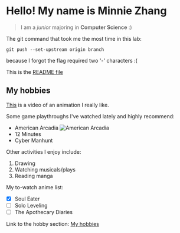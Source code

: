 # Hello! My name is Minnie Zhang
> I am a *junior* majoring in **Computer Science** :)

The git command that took me the most time in this lab:
```
git push --set-upstream origin branch
```
because I forgot the flag required two '-' characters :(

This is the [README file](README.md)

## My hobbies

[This](https://www.youtube.com/watch?v=jKh-DP89FPY&list=PLdhF_0MdyhADpRkQQmy9gWAIfdgfgWrWG&index=2) is a video of an animation I really like.

Some game playthroughs I've watched lately and highly recommend:
- American Arcadia
  ![American Arcadia](https://images.squarespace-cdn.com/content/v1/61b2d89c649abb09723b81b1/e8acea28-1b76-4df9-a80f-3b8413c05f31/AA-KEY-ART.png)
- 12 Minutes
- Cyber Manhunt

Other activities I enjoy include:
1. Drawing
2. Watching musicals/plays
3. Reading manga

My to-watch anime list:
- [x] Soul Eater
- [ ] Solo Leveling
- [ ] The Apothecary Diaries

Link to the hobby section: [My hobbies](#my-hobbies)


